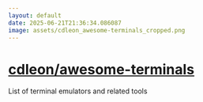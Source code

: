 ```yaml
---
layout: default
date: 2025-06-21T21:36:34.086087
image: assets/cdleon_awesome-terminals_cropped.png
---
```


# [cdleon/awesome-terminals](https://github.com/cdleon/awesome-terminals)

List of terminal emulators and related tools
